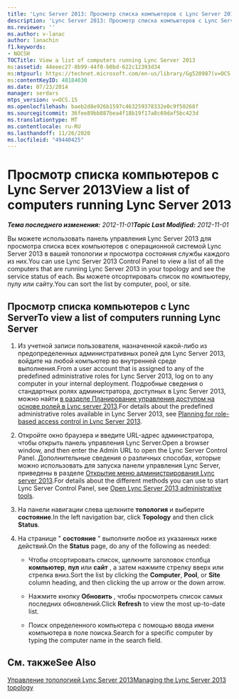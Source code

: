 ```yaml
---
title: 'Lync Server 2013: Просмотр списка компьютеров с Lync Server 2013'
description: 'Lync Server 2013: Просмотр списка компьютеров с Lync Server 2013.'
ms.reviewer: ''
ms.author: v-lanac
author: lanachin
f1.keywords:
- NOCSH
TOCTitle: View a list of computers running Lync Server 2013
ms:assetid: 44eeec27-8b99-44f0-b0bd-622c12393d34
ms:mtpsurl: https://technet.microsoft.com/en-us/library/Gg520987(v=OCS.15)
ms:contentKeyID: 48184030
ms.date: 07/23/2014
manager: serdars
mtps_version: v=OCS.15
ms.openlocfilehash: baeb2d8e926b1597c463259378332e0c9f50268f
ms.sourcegitcommit: 36fee89bb887bea4f18b19f17a8c69daf5bc423d
ms.translationtype: MT
ms.contentlocale: ru-RU
ms.lasthandoff: 11/26/2020
ms.locfileid: "49440425"
---
```

# <a name="view-a-list-of-computers-running-lync-server-2013"></a><span data-ttu-id="3f093-103">Просмотр списка компьютеров с Lync Server 2013</span><span class="sxs-lookup"><span data-stu-id="3f093-103">View a list of computers running Lync Server 2013</span></span>

<div data-xmlns="http://www.w3.org/1999/xhtml">

<div class="topic" data-xmlns="http://www.w3.org/1999/xhtml" data-msxsl="urn:schemas-microsoft-com:xslt" data-cs="https://msdn.microsoft.com/">

<div data-asp="https://msdn2.microsoft.com/asp">



</div>

<div id="mainSection">

<div id="mainBody"><span data-ttu-id="3f093-104">

<span> </span></span><span class="sxs-lookup"><span data-stu-id="3f093-104">

<span> </span></span></span>

<span data-ttu-id="3f093-105">_**Тема последнего изменения:** 2012-11-01_</span><span class="sxs-lookup"><span data-stu-id="3f093-105">_**Topic Last Modified:** 2012-11-01_</span></span>

<span data-ttu-id="3f093-106">Вы можете использовать панель управления Lync Server 2013 для просмотра списка всех компьютеров с операционной системой Lync Server 2013 в вашей топологии и просмотра состояния службы каждого из них.</span><span class="sxs-lookup"><span data-stu-id="3f093-106">You can use Lync Server 2013 Control Panel to view a list of all the computers that are running Lync Server 2013 in your topology and see the service status of each.</span></span> <span data-ttu-id="3f093-107">Вы можете отсортировать список по компьютеру, пулу или сайту.</span><span class="sxs-lookup"><span data-stu-id="3f093-107">You can sort the list by computer, pool, or site.</span></span>

<div>

## <a name="to-view-a-list-of-computers-running-lync-server"></a><span data-ttu-id="3f093-108">Просмотр списка компьютеров с Lync Server</span><span class="sxs-lookup"><span data-stu-id="3f093-108">To view a list of computers running Lync Server</span></span>

1.  <span data-ttu-id="3f093-109">Из учетной записи пользователя, назначенной какой-либо из предопределенных административных ролей для Lync Server 2013, войдите на любой компьютер во внутренней среде выполнения.</span><span class="sxs-lookup"><span data-stu-id="3f093-109">From a user account that is assigned to any of the predefined administrative roles for Lync Server 2013, log on to any computer in your internal deployment.</span></span> <span data-ttu-id="3f093-110">Подробные сведения о стандартных ролях администратора, доступных в Lync Server 2013, можно найти [в разделе Планирование управления доступом на основе ролей в Lync server 2013](lync-server-2013-planning-for-role-based-access-control.md).</span><span class="sxs-lookup"><span data-stu-id="3f093-110">For details about the predefined administrative roles available in Lync Server 2013, see [Planning for role-based access control in Lync Server 2013](lync-server-2013-planning-for-role-based-access-control.md).</span></span>

2.  <span data-ttu-id="3f093-111">Откройте окно браузера и введите URL-адрес администратора, чтобы открыть панель управления Lync Server.</span><span class="sxs-lookup"><span data-stu-id="3f093-111">Open a browser window, and then enter the Admin URL to open the Lync Server Control Panel.</span></span> <span data-ttu-id="3f093-112">Дополнительные сведения о различных способах, которые можно использовать для запуска панели управления Lync Server, приведены в разделе [Открытие меню администрирования Lync server 2013](lync-server-2013-open-lync-server-administrative-tools.md).</span><span class="sxs-lookup"><span data-stu-id="3f093-112">For details about the different methods you can use to start Lync Server Control Panel, see [Open Lync Server 2013 administrative tools](lync-server-2013-open-lync-server-administrative-tools.md).</span></span>

3.  <span data-ttu-id="3f093-113">На панели навигации слева щелкните **топология** и выберите **состояние**.</span><span class="sxs-lookup"><span data-stu-id="3f093-113">In the left navigation bar, click **Topology** and then click **Status**.</span></span>

4.  <span data-ttu-id="3f093-114">На странице " **состояние** " выполните любое из указанных ниже действий.</span><span class="sxs-lookup"><span data-stu-id="3f093-114">On the **Status** page, do any of the following as needed:</span></span>
    
      - <span data-ttu-id="3f093-115">Чтобы отсортировать список, щелкните заголовок столбца **компьютер**, **пул** или **сайт** , а затем нажмите стрелку вверх или стрелка вниз.</span><span class="sxs-lookup"><span data-stu-id="3f093-115">Sort the list by clicking the **Computer**, **Pool**, or **Site** column heading, and then clicking the up arrow or the down arrow.</span></span>
    
      - <span data-ttu-id="3f093-116">Нажмите кнопку **Обновить** , чтобы просмотреть список самых последних обновлений.</span><span class="sxs-lookup"><span data-stu-id="3f093-116">Click **Refresh** to view the most up-to-date list.</span></span>
    
      - <span data-ttu-id="3f093-117">Поиск определенного компьютера с помощью ввода имени компьютера в поле поиска.</span><span class="sxs-lookup"><span data-stu-id="3f093-117">Search for a specific computer by typing the computer name in the search field.</span></span>

</div>

<div>

## <a name="see-also"></a><span data-ttu-id="3f093-118">См. также</span><span class="sxs-lookup"><span data-stu-id="3f093-118">See Also</span></span>


[<span data-ttu-id="3f093-119">Управление топологией Lync Server 2013</span><span class="sxs-lookup"><span data-stu-id="3f093-119">Managing the Lync Server 2013 topology</span></span>](lync-server-2013-managing-the-lync-server-topology.md)  
  

<span data-ttu-id="3f093-120"></div>

</div>

<span> </span>

</div>

</div>

</span><span class="sxs-lookup"><span data-stu-id="3f093-120"></div>

</div>

<span> </span>

</div>

</div>

</span></span></div>

